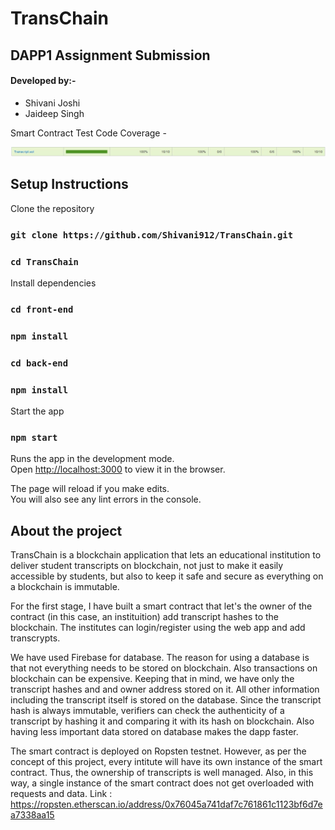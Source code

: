 # TransChain

## DAPP1 Assignment Submission

#### Developed by:-  
- Shivani Joshi
- Jaideep Singh 

Smart Contract Test Code Coverage -

![](https://github.com/Shivani912/TransChain/blob/master/solidity/Code_coverage.JPG)

## Setup Instructions

Clone the repository

### `git clone https://github.com/Shivani912/TransChain.git`

### `cd TransChain`

Install dependencies

### `cd front-end`

### `npm install`

### `cd back-end`

### `npm install`

Start the app

### `npm start`

Runs the app in the development mode.<br>
Open [http://localhost:3000](http://localhost:3000) to view it in the browser.

The page will reload if you make edits.<br>
You will also see any lint errors in the console.

## About the project

  TransChain is a blockchain application that lets an educational institution to deliver student transcripts on blockchain, not just to make it easily accessible by students, but also to keep it safe and secure as everything on a blockchain is immutable.

  For the first stage, I have built a smart contract that let's the owner of the contract (in this case, an instituition) add transcript hashes to the blockchain. The institutes can login/register using the web app and add transcrypts. 
  
  We have used Firebase for database. The reason for using a database is that not everything needs to be stored on blockchain. Also transactions on blockchain can be expensive. Keeping that in mind, we have only the transcript hashes and and owner address stored on it. All other information including the transcript itself is stored on the database. Since the transcript hash is always immutable, verifiers can check the authenticity of a transcript by hashing it and comparing it with its hash on blockchain. Also having less important data stored on database makes the dapp faster.
  
  The smart contract is deployed on Ropsten testnet. However, as per the concept of this project, every intitute will have its own instance of the smart contract. Thus, the ownership of transcripts is well managed. Also, in this way, a single instance of the smart contract does not get overloaded with requests and data. 
  Link : https://ropsten.etherscan.io/address/0x76045a741daf7c761861c1123bf6d7ea7338aa15
  
